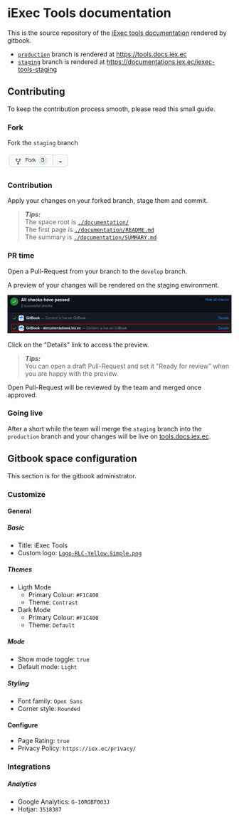 # iExec Tools documentation

This is the source repository of the [iExec tools documentation](https://tools.docs.iex.ec) rendered by gitbook.

- [`production`](https://github.com/iExecBlockchainComputing/documentation-tools/tree/production) branch is rendered at <https://tools.docs.iex.ec>
- [`staging`](https://github.com/iExecBlockchainComputing/documentation-tools/tree/staging) branch is rendered at <https://documentations.iex.ec/iexec-tools-staging>

## Contributing

To keep the contribution process smooth, please read this small guide.

### Fork

Fork the `staging` branch

[![fork-button](./hidden-assets/fork-button.png)](https://github.com/iExecBlockchainComputing/documentation-tools/fork)

### Contribution

Apply your changes on your forked branch, stage them and commit.

> _**Tips:**_  
> The space root is [`./documentation/`](./documentation/)  
> The first page is [`./documentation/README.md`](./documentation/README.md)  
> The summary is [`./documentation/SUMMARY.md`](./documentation/SUMMARY.md)

### PR time

Open a Pull-Request from your branch to the `develop` branch.

A preview of your changes will be rendered on the staging environment.

![PR-preview](./hidden-assets/PR-preview.png)

Click on the "Details" link to access the preview.

> _**Tips:**_  
> You can open a draft Pull-Request and set it "Ready for review" when you are happy with the preview.

Open Pull-Request will be reviewed by the team and merged once approved.

### Going live

After a short while the team will merge the `staging` branch into the `production` branch and your changes will be live on [tools.docs.iex.ec](https://tools.docs.iex.ec).

## Gitbook space configuration

This section is for the gitbook administrator.

### Customize

#### General

##### Basic

- Title: iExec Tools
- Custom logo: [`Logo-RLC-Yellow-Simple.png`](./hidden-assets/Logo-RLC-Yellow-Simple.png)

##### Themes

- Ligth Mode
  - Primary Colour: `#F1C400`
  - Theme: `Contrast`
- Dark Mode
  - Primary Colour: `#F1C400`
  - Theme: `Default`

##### Mode

- Show mode toggle: `true`
- Default mode: `Light`

##### Styling

- Font family: `Open Sans`
- Corner style: `Rounded`

#### Configure

- Page Rating: `true`
- Privacy Policy: `https://iex.ec/privacy/`

### Integrations

##### Analytics

- Google Analytics: `G-10RGBF003J`
- Hotjar: `3518387`
